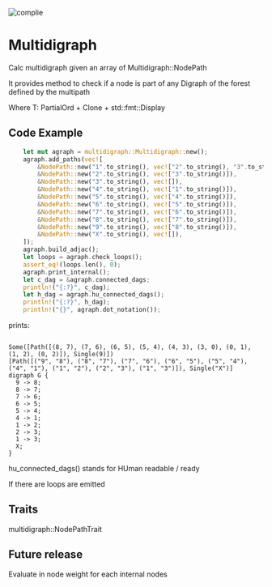 ![complie](https://github.com/danielecr/multigraph/actions/workflows/rust.yml/badge.svg)

# Multidigraph

Calc multidigraph given an array of Multidigraph::NodePath<T>

It provides method to check if a node is part of any Digraph of the forest defined
by the multipath

Where T: PartialOrd + Clone + std::fmt::Display


## Code Example

```rust
    let mut agraph = multidigraph::Multidigraph::new();
    agraph.add_paths(vec![
        &NodePath::new("1".to_string(), vec!["2".to_string(), "3".to_string()]),
        &NodePath::new("2".to_string(), vec!["3".to_string()]),
        &NodePath::new("3".to_string(), vec![]),
        &NodePath::new("4".to_string(), vec!["1".to_string()]),
        &NodePath::new("5".to_string(), vec!["4".to_string()]),
        &NodePath::new("6".to_string(), vec!["5".to_string()]),
        &NodePath::new("7".to_string(), vec!["6".to_string()]),
        &NodePath::new("8".to_string(), vec!["7".to_string()]),
        &NodePath::new("9".to_string(), vec!["8".to_string()]),
        &NodePath::new("X".to_string(), vec![]),
    ]);
    agraph.build_adjac();
    let loops = agraph.check_loops();
    assert_eq!(loops.len(), 0);
    agraph.print_internal();
    let c_dag = &agraph.connected_dags;
    println!("{:?}", c_dag);
    let h_dag = agraph.hu_connected_dags();
    println!("{:?}", h_dag);
    println!("{}", agraph.dot_notation());
```

prints:

~~~

Some([Path([(8, 7), (7, 6), (6, 5), (5, 4), (4, 3), (3, 0), (0, 1), (1, 2), (0, 2)]), Single(9)])
[Path([("9", "8"), ("8", "7"), ("7", "6"), ("6", "5"), ("5", "4"), ("4", "1"), ("1", "2"), ("2", "3"), ("1", "3")]), Single("X")]
digraph G {
  9 -> 8;
  8 -> 7;
  7 -> 6;
  6 -> 5;
  5 -> 4;
  4 -> 1;
  1 -> 2;
  2 -> 3;
  1 -> 3;
  X;
}
~~~

hu_connected_dags() stands for HUman readable / ready

If there are loops are emitted

## Traits

multidigraph::NodePathTrait

## Future release

Evaluate in node weight for each internal nodes
